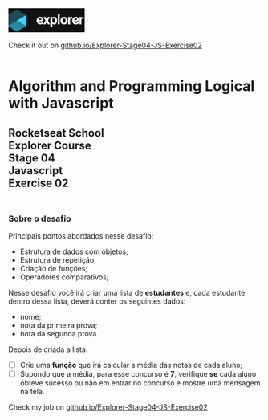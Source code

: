 <a href="https://app.rocketseat.com.br/explorer">
<img src="images/logoExplorer.jpg" alt="logo azul do programa Explorer da Rocketseat"></a>
<br>

Check it out on <a href="#">github.io/Explorer-Stage04-JS-Exercise02</a><br><br>

<h1> Algorithm and Programming Logical with Javascript </h1>

<h2> Rocketseat School<br>
Explorer Course <br>
Stage 04 <br>
Javascript <br>
Exercise 02 <br> <br>

### Sobre o desafio <br>

<aside>
 Principais pontos abordados nesse desafio:

- Estrutura de dados com objetos;
- Estrutura de repetição;
- Criação de funções;
- Operadores comparativos;

</aside>

Nesse desafio você irá criar uma lista de **estudantes** e, cada estudante dentro dessa lista, deverá conter os seguintes dados:

- nome;
- nota da primeira prova;
- nota da segunda prova.

Depois de criada a lista:

- [ ]  Crie uma **função** que irá calcular a média das notas de cada aluno;
- [ ]  Supondo que a média, para esse concurso é **7**, verifique **se** cada aluno obteve sucesso ou não em entrar no concurso e mostre uma mensagem na tela.

Check my job on <a href="#">github.io/Explorer-Stage04-JS-Exercise02</a>

